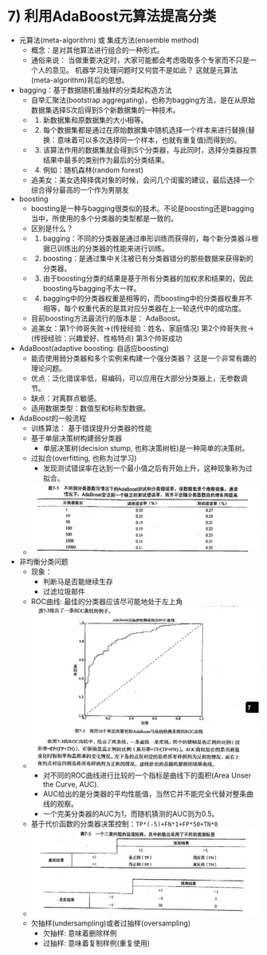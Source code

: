 
# 7) 利用AdaBoost元算法提高分类

* 元算法(meta-algorithm) 或 集成方法(ensemble method)
    * 概念：是对其他算法进行组合的一种形式。
    * 通俗来说： 当做重要决定时，大家可能都会考虑吸取多个专家而不只是一个人的意见。
        机器学习处理问题时又何尝不是如此？ 这就是元算法(meta-algorithm)背后的思想。
* bagging：基于数据随机重抽样的分类起构造方法
    * 自举汇聚法(bootstrap aggregating)，也称为bagging方法，是在从原始数据集选择S次后得到S个新数据集的一种技术。
    * 1. 新数据集和原数据集的大小相等。
    * 2. 每个数据集都是通过在原始数据集中随机选择一个样本来进行替换(替换：意味着可以多次选择同一个样本，也就有重复值)而得到的。
    * 3. 该算法作用的数据集就会得到S个分类器，与此同时，选择分类器投票结果中最多的类别作为最后的分类结果。
    * 4. 例如：随机森林(random forest)
    * 追美女：美女选择择偶对象的时候，会问几个闺蜜的建议，最后选择一个综合得分最高的一个作为男朋友
* boosting
    * boosting是一种与bagging很类似的技术。不论是boosting还是bagging当中，所使用的多个分类器的类型都是一致的。
    * 区别是什么？
    * 1. bagging：不同的分类器是通过串形训练而获得的，每个新分类器斗根据已训练出的分类器的性能来进行训练。
    * 2. boosting：是通过集中关注被已有分类器错分的那些数据来获得新的分类器。
    * 3. 由于boosting分类的结果是基于所有分类器的加权求和结果的，因此boosting与bagging不太一样。
    * 4. bagging中的分类器权重是相等的，而boosting中的分类器权重并不相等，每个权重代表的是其对应分类器在上一轮迭代中的成功度。
    * 目前boosting方法最流行的版本是： AdaBoost。
    * 追美女：第1个帅哥失败->(传授经验：姓名、家庭情况) 第2个帅哥失败->(传授经验：兴趣爱好、性格特点) 第3个帅哥成功
* AdaBoost(adaptive boosting: 自适应boosting)
    * 能否使用弱分类器和多个实例来构建一个强分类器？ 这是一个非常有趣的理论问题。
    * 优点：泛化错误率低，易编码，可以应用在大部分分类器上，无参数调节。
    * 缺点：对离群点敏感。
    * 适用数据类型：数值型和标称型数据。
* AdaBoost的一般流程
    * 训练算法： 基于错误提升分类器的性能
    * 基于单层决策树构建弱分类器
        * 单层决策树(decision stump, 也称决策树桩)是一种简单的决策树。
    * 过拟合(overfitting, 也称为过学习)
        * 发现测试错误率在达到一个最小值之后有开始上升，这种现象称为过拟合。
    * ![过拟合](/images/7.AdaBoost/过拟合.png)
* 非均衡分类问题
    * 现象：
        * 判断马是否能继续生存
        * 过滤垃圾邮件
    * ROC曲线: 最佳的分类器应该尽可能地处于左上角
    * ![ROC曲线](/images/7.AdaBoost/ROC曲线.png)
        * 对不同的ROC曲线进行比较的一个指标是曲线下的面积(Area Unser the Curve, AUC). 
        * AUC给出的是分类器的平均性能值，当然它并不能完全代替对整条曲线的观察。
        * 一个完美分类器的AUC为1，而随机猜测的AUC则为0.5。
    * 基于代价函数的分类器决策控制：`TP*(-5)+FN*1+FP*50+TN*0`
    * ![代价函数](/images/7.AdaBoost/代价函数.png)
    * 欠抽样(undersampling)或者过抽样(oversampling)
        * 欠抽样: 意味着删除样例
        * 过抽样: 意味着复制样例(重复使用)
